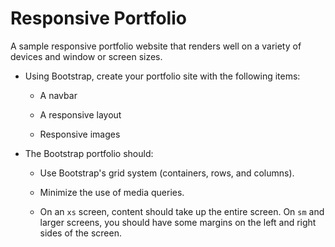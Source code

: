 # Responsive Portfolio
A sample responsive portfolio website that renders well on a variety of devices and window or screen sizes.

* Using Bootstrap, create your portfolio site with the following items:

   * A navbar

   * A responsive layout

   * Responsive images

* The Bootstrap portfolio should:

    * Use Bootstrap's grid system (containers, rows, and columns).

    * Minimize the use of media queries.

    * On an `xs` screen, content should take up the entire screen. On `sm` and larger screens, you should have some margins on the left and right sides of the screen.